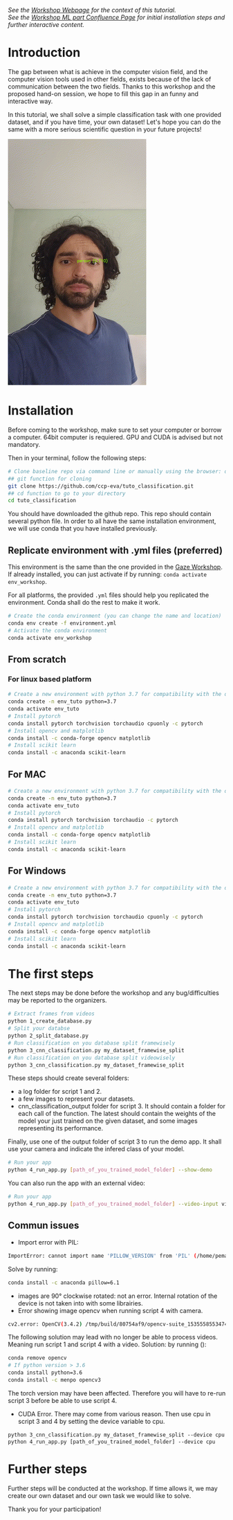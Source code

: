 *See the [Workshop Webpage](https://www.primate-cognition.eu/de/veranstaltungen/bridging-the-technological-gap-workshop.html) for the context of this tutorial.* <br>
*See the [Workshop ML part Confluence Page](https://ccp-eva.atlassian.net/wiki/external/231442020/NzM0MTJiYzVlZjk5NDJlZWJiYzY3ZTNhZWQyZDhlOTU?atlOrigin=eyJpIjoiMmJlM2Q0NzY3MTM2NGI0NGIyMmIzYjMxMDc3Y2RhNGMiLCJwIjoiYyJ9) for initial installation steps and further interactive content.*

# Introduction

The gap between what is achieve in the computer vision field, and the computer vision tools used in other fields, exists because of the lack of communication between the two fields. Thanks to this workshop and the proposed hand-on session, we hope to fill this gap in an funny and interactive way.

In this tutorial, we shall solve a simple classification task with one provided dataset, and if you have time, your own dataset! Let's hope you can do the same with a more serious scientific question in your future projects!

![](video_demo_output.gif)

# Installation

<!--
For organization:
``` bash
# to create md5sums files
find -type f -exec md5sum "{}" + > MD5SUMS
# to create env .yml files
conda env export --name ME22_env --file environment_with_versions.yml
conda env export --name ME22_env --from-history --file environment.yml
```
-->

Before coming to the workshop, make sure to set your computer or borrow a computer. 64bit computer is requiered. GPU and CUDA is advised but not mandatory.

Then in your terminal, follow the following steps:

``` bash
# Clone baseline repo via command line or manually using the browser: download zip file, extract it in appropriate location and open a terminal in tuto_classification folder
## git function for cloning
git clone https://github.com/ccp-eva/tuto_classification.git
## cd function to go to your directory
cd tuto_classification
```

You should have downloaded the github repo. This repo should contain several python file. In order to all have the same installation environment, we will use conda that you have installed previously.

## Replicate environment with .yml files (preferred)

This environment is the same than the one provided in the [Gaze Workshop](https://github.com/erkil1452/gaze_workshop_public). If already installed, you can just activate if by running: `conda activate env_workshop`.

For all platforms, the provided `.yml` files should help you replicated the environment. Conda shall do the rest to make it work.

``` bash
# Create the conda environment (you can change the name and location)
conda env create -f environment.yml
# Activate the conda environment
conda activate env_workshop
```

## From scratch

### For linux based platform


``` bash
# Create a new environment with python 3.7 for compatibility with the different librairies
conda create -n env_tuto python=3.7
conda activate env_tuto
# Install pytorch
conda install pytorch torchvision torchaudio cpuonly -c pytorch
# Install opencv and matplotlib
conda install -c conda-forge opencv matplotlib
# Install scikit learn
conda install -c anaconda scikit-learn 
```

## For MAC

``` bash
# Create a new environment with python 3.7 for compatibility with the different librairies
conda create -n env_tuto python=3.7
conda activate env_tuto
# Install pytorch
conda install pytorch torchvision torchaudio -c pytorch
# Install opencv and matplotlib
conda install -c conda-forge opencv matplotlib
# Install scikit learn
conda install -c anaconda scikit-learn 
```

## For Windows

``` bash
# Create a new environment with python 3.7 for compatibility with the different librairies
conda create -n env_tuto python=3.7
conda activate env_tuto
# Install pytorch
conda install pytorch torchvision torchaudio cpuonly -c pytorch
# Install opencv and matplotlib
conda install -c conda-forge opencv matplotlib
# Install scikit learn
conda install -c anaconda scikit-learn 
```

# The first steps

The next steps may be done before the workshop and any bug/difficulties may be reported to the organizers.

``` bash
# Extract frames from videos
python 1_create_database.py
# Split your databse
python 2_split_database.py
# Run classification on you database split framewisely
python 3_cnn_classification.py my_dataset_framewise_split
# Run classification on you database split videowisely
python 3_cnn_classification.py my_dataset_framewise_split
```

These steps should create several folders:
- a log folder for script 1 and 2.
- a few images to represent your datasets.
- cnn_classification_output folder for script 3. It should contain a folder for each call of the function. The latest should contain the weights of the model your just trained on the given dataset, and some images representing its performance.

Finally, use one of the output folder of script 3 to run the demo app. It shall use your camera and indicate the infered class of your model.

``` bash
# Run your app
python 4_run_app.py [path_of_you_trained_model_folder] --show-demo
```

You can also run the app with an external video:


``` bash
# Run your app
python 4_run_app.py [path_of_you_trained_model_folder] --video-input video_test.mp4 --show-demo
```

## Commun issues

- Import error with PIL:
``` bash
ImportError: cannot import name 'PILLOW_VERSION' from 'PIL' (/home/pemartin/Documents/MPI/Projects/tuto_classification/env/lib/python3.7/site-packages/PIL/__init__.py)
```
Solve by running:
``` bash
conda install -c anaconda pillow=6.1
```
- images are 90° clockwise rotated: not an error. Internal rotation of the device is not taken into with some librairies.
- Error showing image opencv when running script 4 with camera.
``` bash
cv2.error: OpenCV(3.4.2) /tmp/build/80754af9/opencv-suite_1535558553474/work/modules/highgui/src/window.cpp:632: error: (-2:Unspecified error) The function is not implemented. Rebuild the library with Windows, GTK+ 2.x or Carbon support. If you are on Ubuntu or Debian, install libgtk2.0-dev and pkg-config, then re-run cmake or configure script in function 'cvShowImage'
```
The following solution may lead with no longer be able to process videos. Meaning run script 1 and script 4 with a video. Solution: by running ():
``` bash
conda remove opencv
# If python version > 3.6
conda install python=3.6
conda install -c menpo opencv3
```
The torch version may have been affected. Therefore you will have to re-run script 3 before be able to use script 4.
- CUDA Error. There may come from various reason. Then use cpu in script 3 and 4 by setting the device variable to cpu.
```
python 3_cnn_classification.py my_dataset_framewise_split --device cpu
python 4_run_app.py [path_of_you_trained_model_folder] --device cpu
```

# Further steps

Further steps will be conducted at the workshop. If time allows it, we may create our own dataset and our own task we would like to solve.

Thank you for your participation!


